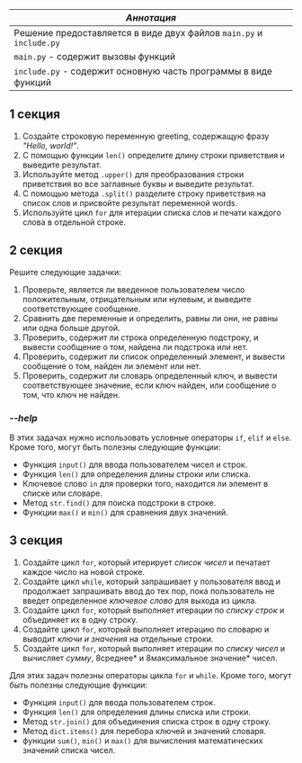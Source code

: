 <div align=center>

  |*Аннотация*|
  |---|
  |Решение предоставляется в виде двух файлов `main.py` и `include.py`|
  |`main.py` - содержит вызовы функций|
  |`include.py` - содержит основную часть программы в виде функций|
  
<div align=left>
  
## 1 секция
1. Создайте строковую переменную greeting, содержащую фразу *"Hello, world!"*.
2. С помощью функции `len()` определите длину строки приветствия и выведите результат.
3. Используйте метод `.upper()` для преобразования строки приветствия во все заглавные буквы и выведите результат.
4. С помощью метода `.split()` разделите строку приветствия на список слов и присвойте результат переменной words.
5. Используйте цикл `for` для итерации списка слов и печати каждого слова в отдельной строке.

## 2 секция
Решите следующие задачки:
1. Проверьте, является ли введенное пользователем число положительным, отрицательным или нулевым, и выведите соответствующее сообщение.
2. Сравнить две переменные и определить, равны ли они, не равны или одна больше другой.
3. Проверить, содержит ли строка определенную подстроку, и вывести сообщение о том, найдена ли подстрока или нет.
4. Проверить, содержит ли список определенный элемент, и вывести сообщение о том, найден ли элемент или нет.
5. Проверить, содержит ли словарь определенный ключ, и вывести соответствующее значение, если ключ найден, или сообщение о том, что ключ не найден.
### *--help*
В этих задачах нужно использовать условные операторы `if`, `elif` и `else`. Кроме того, могут быть полезны следующие функции:

- Функция `input()` для ввода пользователем чисел и строк. <br/>
- Функция `len()` для определения длины строки или списка. <br/>
- Ключевое слово `in` для проверки того, находится ли элемент в списке или словаре. <br/>
- Метод `str.find()` для поиска подстроки в строке. <br/>
- Функции `max()` и `min()` для сравнения двух значений.

## 3 секция
  
1. Создайте цикл `for`, который итерирует *список чисел* и печатает каждое число на новой строке.
2. Создайте цикл `while`, который запрашивает у пользователя ввод и продолжает запрашивать ввод до тех пор, пока пользователь не введет определенное *ключевое слово* для выхода из цикла.
3. Создайте цикл `for`, который выполняет итерации по *списку строк* и объединяет их в одну строку.
4. Создайте цикл `for`, который выполняет итерацию по словарю и выводит *ключи и значения* на отдельные строки.
5. Создайте цикл `for`, который выполняет итерации по *списку чисел* и вычисляет *сумму*, 8среднее* и 8максимальное значение* чисел.

Для этих задач полезны операторы цикла `for` и `while`. Кроме того, могут быть полезны следующие функции:

- Функция `input()` для ввода пользователем строк.<br/>
- Функция `len()` для определения длины списка или строки.<br/>
- Метод `str.join()` для объединения списка строк в одну строку.<br/>
- Метод `dict.items()` для перебора ключей и значений словаря.<br/>
- функции `sum()`, `min()` и `max()` для вычисления математических значений списка чисел.
